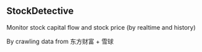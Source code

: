 
## StockDetective ##

Monitor stock capital flow and stock price (by realtime and history)

By crawling data from 东方财富 + 雪球
